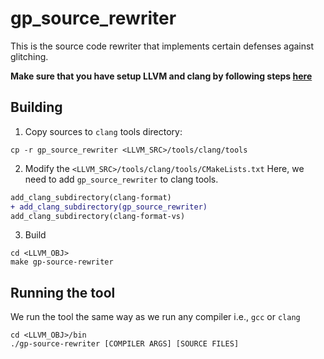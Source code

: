 # gp_source_rewriter
This is the source code rewriter that implements certain defenses against glitching.

**Make sure that you have setup LLVM and clang by following steps [here](https://github.com/Machiry/glitch_please_defense#installing-llvmclang)**
## Building
1. Copy sources to `clang` tools directory:
```
cp -r gp_source_rewriter <LLVM_SRC>/tools/clang/tools
```
2. Modify the `<LLVM_SRC>/tools/clang/tools/CMakeLists.txt`
Here, we need to add `gp_source_rewriter` to clang tools.
```diff
add_clang_subdirectory(clang-format)
+ add_clang_subdirectory(gp_source_rewriter)
add_clang_subdirectory(clang-format-vs)
```
3. Build
```
cd <LLVM_OBJ>
make gp-source-rewriter
```
## Running the tool
We run the tool the same way as we run any compiler i.e., `gcc` or `clang`
```
cd <LLVM_OBJ>/bin
./gp-source-rewriter [COMPILER ARGS] [SOURCE FILES]
```
